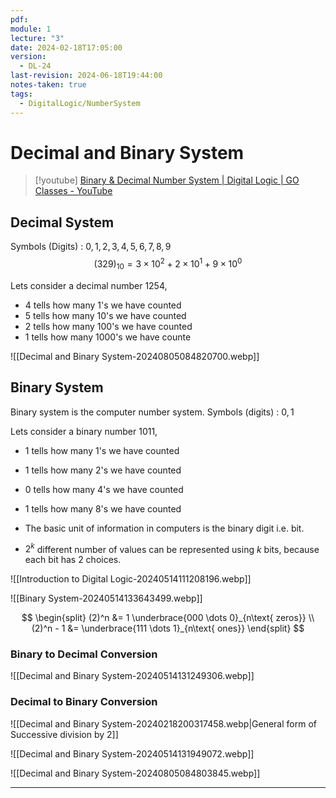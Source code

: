 ```yaml
---
pdf: 
module: 1
lecture: "3"
date: 2024-02-18T17:05:00
version:
  - DL-24
last-revision: 2024-06-18T19:44:00
notes-taken: true
tags:
  - DigitalLogic/NumberSystem
---
```

# Decimal and Binary System
> [!youtube] 
> [Binary & Decimal Number System | Digital Logic | GO Classes - YouTube](https://www.youtube.com/watch?v=Isd4j1djAeA)

## Decimal System

Symbols (Digits) : $0, 1, 2, 3, 4, 5, 6, 7, 8, 9$
$$
(329)_{10} = 3 \times 10^2 + 2 \times 10^1 + 9 \times 10^0
$$

Lets consider a decimal number $1254$,
- 4 tells how many 1's we have counted
- 5 tells how many 10's we have counted
- 2 tells how many 100's we have counted
- 1 tells how many 1000's we have counte

![[Decimal and Binary System-20240805084820700.webp]]

## Binary System

Binary system is the computer number system.
Symbols (digits) : $0, 1$

Lets consider a binary number 1011,
- 1 tells how many 1's we have counted
- 1 tells how many 2's we have counted
- 0 tells how many 4's we have counted
- 1 tells how many 8's we have counted

- The basic unit of information in computers is the binary digit i.e. bit.
- $2^k$ different number of values can be represented using $k$ bits, because each bit has $2$ choices.

![[Introduction to Digital Logic-20240514111208196.webp]]

![[Binary System-20240514133643499.webp]]

$$
\begin{split}
(2)^n &= 1 \underbrace{000 \dots 0}_{n\text{ zeros}} \\
(2)^n - 1 &= \underbrace{111 \dots 1}_{n\text{ ones}}
\end{split}
$$

### Binary to Decimal Conversion

![[Decimal and Binary System-20240514131249306.webp]]

### Decimal to Binary Conversion

![[Decimal and Binary System-20240218200317458.webp|General form of Successive division by 2]]

![[Decimal and Binary System-20240514131949072.webp]]

![[Decimal and Binary System-20240805084803845.webp]]

---
